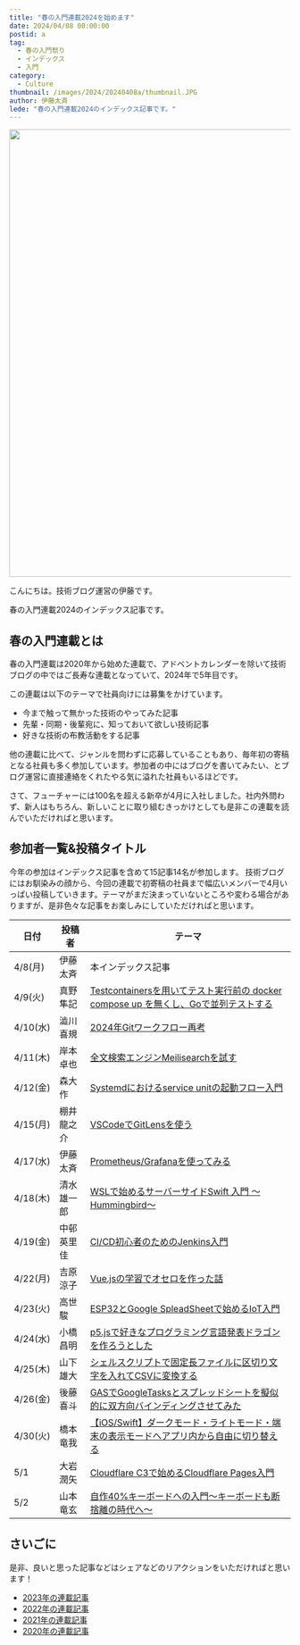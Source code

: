 ```yaml
---
title: "春の入門連載2024を始めます"
date: 2024/04/08 00:00:00
postid: a
tag:
  - 春の入門祭り
  - インデックス
  - 入門
category:
  - Culture
thumbnail: /images/2024/20240408a/thumbnail.JPG
author: 伊藤太斉
lede: "春の入門連載2024のインデックス記事です。"
---
```

<img src="/images/2024/20240408a/DSC05372.JPG" alt="" width="1200" height="802" loading="lazy">

こんにちは。技術ブログ運営の伊藤です。

春の入門連載2024のインデックス記事です。

## 春の入門連載とは

春の入門連載は2020年から始めた連載で、アドベントカレンダーを除いて技術ブログの中ではご長寿な連載となっていて、2024年で5年目です。

この連載は以下のテーマで社員向けには募集をかけています。

- 今まで触って無かった技術のやってみた記事
- 先輩・同期・後輩宛に、知っておいて欲しい技術記事
- 好きな技術の布教活動をする記事

他の連載に比べて、ジャンルを問わずに応募していることもあり、毎年初の寄稿となる社員も多く参加しています。参加者の中にはブログを書いてみたい、とブログ運営に直接連絡をくれたやる気に溢れた社員もいるほどです。

さて、フューチャーには100名を超える新卒が4月に入社しました。社内外問わず、新人はもちろん、新しいことに取り組むきっかけとしても是非この連載を読んでいただければと思います。

## 参加者一覧&投稿タイトル

今年の参加はインデックス記事を含めて15記事14名が参加します。
技術ブログにはお馴染みの顔から、今回の連載で初寄稿の社員まで幅広いメンバーで4月いっぱい投稿していきます。テーマがまだ決まっていないところや変わる場合がありますが、是非色々な記事をお楽しみにしていただければと思います。

| 日付 | 投稿者 | テーマ |
| ---- | ---- | ------ |
| 4/8(月) | 伊藤太斉 | 本インデックス記事 |
| 4/9(火) | 真野隼記 | [Testcontainersを用いてテスト実行前の docker compose up を無くし、Goで並列テストする](/articles/20240409a/) |
| 4/10(水) | 澁川喜規 | [2024年Gitワークフロー再考](/articles/20240410a/) |
| 4/11(木) | 岸本卓也 | [全文検索エンジンMeilisearchを試す](/articles/20240411a/) |
| 4/12(金) | 森大作 | [Systemdにおけるservice unitの起動フロー入門](/articles/20240412a/) |
| 4/15(月) | 棚井龍之介 | [VSCodeでGitLensを使う](/articles/20240415a/) |
| 4/17(水) |  伊藤太斉| [Prometheus/Grafanaを使ってみる](/articles/20240417b/) |
| 4/18(木) | 清水雄一郎 | [WSLで始めるサーバーサイドSwift 入門 ～Hummingbird～](/articles/20240418a/) |
| 4/19(金) | 中邨英里佳 | [CI/CD初心者のためのJenkins入門](/articles/20240419a/) |
| 4/22(月) | 吉原涼子 | [Vue.jsの学習でオセロを作った話](/articles/20240422a/) |
| 4/23(火) | 高世駿 | [ESP32とGoogle SpleadSheetで始めるIoT入門](/articles/20240423a/) |
| 4/24(水) | 小橋昌明 | [p5.jsで好きなプログラミング言語発表ドラゴンを作ろうとした](/articles/20240424a/) |
| 4/25(木) | 山下雄大 | [シェルスクリプトで固定長ファイルに区切り文字を入れてCSVに変換する](/articles/20240425a/) |
| 4/26(金) | 後藤喜斗 | [GASでGoogleTasksとスプレッドシートを擬似的に双方向バインディングさせてみた](/articles/20240426b/) |
| 4/30(火) | 橋本竜我 | [【iOS/Swift】ダークモード・ライトモード・端末の表示モードへアプリ内から自由に切り替える](/articles/20240430a/) |
| 5/1 | 大岩潤矢 | [Cloudflare C3で始めるCloudflare Pages入門](/articles/20240501a/) |
| 5/2 | 山本竜玄 | [自作40%キーボードへの入門〜キーボードも断捨離の時代へ〜](/articles/20240502a/) |

## さいごに

是非、良いと思った記事などはシェアなどのリアクションをいただければと思います！

- [2023年の連載記事](/articles/20230417a/)
- [2022年の連載記事](/articles/20220418a/)
- [2021年の連載記事](/articles/20210414a/)
- [2020年の連載記事](/articles/20200529/)
